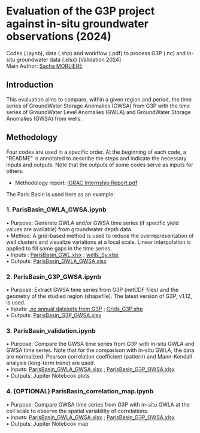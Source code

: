 # Evaluation of the G3P project against in-situ groundwater observations (2024) 
Codes (.ipynb), data (.shp) and workflow (.pdf) to process G3P (.nc) and in-situ groundwater data (.xlsx) [Validation 2024]   
Main Author: [Sacha MORLIERE](https://github.com/SachaMORLIERE)
## Introduction  
This evaluation aims to compare, within a given region and period, the time series of GroundWater Storage Anomalies (GWSA) from G3P with the time series of GroundWater Level Anomalies (GWLA) and GroundWater Storage Anomalies (GWSA) from wells.  
## Methodology  
Four codes are used in a specific order. At the beginning of each code, a "README" is annotated to describe the steps and indicate the necessary inputs and outputs. Note that the outputs of some codes serve as inputs for others.   
- Methodology report: [IGRAC Internship Report.pdf](https://github.com/UNIGRAC/G3P-Validation-2/blob/bc0d56ede5a386bfe8f9c2f8f047730db3c31116/IGRAC%20Internship%20Report.pdf)

The Paris Basin is used here as an example:  
### 1. ParisBasin_GWLA_GWSA.ipynb  
•	Purpose: Generate GWLA and/or GWSA time series (if specific yield values are available) from groundwater depth data.  
•	Method: A grid-based method is used to reduce the overrepresentation of well clusters and visualize variations at a local scale. Linear interpolation is applied to fill some gaps in the time series.  
•	Inputs : [ParisBasin_GWL.xlsx](https://github.com/UNIGRAC/G3P-Validation-2/blob/bc0d56ede5a386bfe8f9c2f8f047730db3c31116/Paris_Basin%20-%20DEMO/1%20In%20Situ/ParisBasin_GWL.xlsx) ; [wells_Sy.xlsx](https://github.com/UNIGRAC/G3P-Validation-2/blob/bc0d56ede5a386bfe8f9c2f8f047730db3c31116/Paris_Basin%20-%20DEMO/1%20In%20Situ/wells_Sy.xlsx)  
•	Outputs: [ParisBasin_GWLA_GWSA.xlsx](https://github.com/UNIGRAC/G3P-Validation-2/blob/bc0d56ede5a386bfe8f9c2f8f047730db3c31116/Paris_Basin%20-%20DEMO/1%20In%20Situ/ParisBasin_GWLA_GWSA.xlsx)  
### 2. ParisBasin_G3P_GWSA.ipynb  
•	Purpose: Extract GWSA time series from G3P (netCDF files) and the geometry of the studied region (shapefile). The latest version of G3P, v1.12, is used.  
•	Inputs: [.nc annual datasets from G3P](https://github.com/UNIGRAC/G3P-Validation-2/tree/bc0d56ede5a386bfe8f9c2f8f047730db3c31116/Paris_Basin%20-%20DEMO/2_G3P_dates) ; [Grids_G3P.shp](https://github.com/UNIGRAC/G3P-Validation-2/blob/f03c6b4424135eddf017a791ba9c28c08da3a2d0/Paris_Basin%20-%20DEMO/2_G3P_dates/Grids_G3P.shp)    
•	Outputs: [ParisBasin_G3P_GWSA.xlsx](https://github.com/UNIGRAC/G3P-Validation-2/blob/bc0d56ede5a386bfe8f9c2f8f047730db3c31116/Paris_Basin%20-%20DEMO/2_G3P_dates/ParisBasin_G3P_GWSA.xlsx)  
### 3. ParisBasin_validation.ipynb  
•	Purpose: Compare the GWSA time series from G3P with in-situ GWLA and GWSA time series. Note that for the comparison with in-situ GWLA, the data are normalized. Pearson correlation coefficient (pattern) and Mann-Kendall analysis (long-term trend) are used.  
•	Inputs: [ParisBasin_GWLA_GWSA.xlsx](https://github.com/UNIGRAC/G3P-Validation-2/blob/bc0d56ede5a386bfe8f9c2f8f047730db3c31116/Paris_Basin%20-%20DEMO/3%20Comparisons/ParisBasin_GWLA_GWSA.xlsx) ; [ParisBasin_G3P_GWSA.xlsx](https://github.com/UNIGRAC/G3P-Validation-2/blob/bc0d56ede5a386bfe8f9c2f8f047730db3c31116/Paris_Basin%20-%20DEMO/3%20Comparisons/ParisBasin_G3P_GWSA.xlsx)  
•	Outputs: Jupiter Notebook plots  
### 4. (OPTIONAL) ParisBasin_correlation_map.ipynb  
•	Purpose: Compare GWSA time series from G3P with in-situ GWLA at the cell scale to observe the spatial variability of correlations.  
•	Inputs: [ParisBasin_GWLA_GWSA.xlsx](https://github.com/UNIGRAC/G3P-Validation-2/blob/bc0d56ede5a386bfe8f9c2f8f047730db3c31116/Paris_Basin%20-%20DEMO/3%20Comparisons/ParisBasin_GWLA_GWSA.xlsx) ; [ParisBasin_G3P_GWSA.xlsx](https://github.com/UNIGRAC/G3P-Validation-2/blob/bc0d56ede5a386bfe8f9c2f8f047730db3c31116/Paris_Basin%20-%20DEMO/3%20Comparisons/ParisBasin_G3P_GWSA.xlsx)   
•	Outputs: Jupiter Notebook map   
